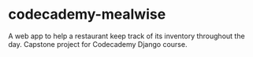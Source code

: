 # codecademy-mealwise
A web app to help a restaurant keep track of its inventory throughout the day. Capstone project for Codecademy Django course.
